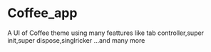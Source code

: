 # Coffee_app
 A UI of Coffee theme using many feattures like tab controller,super init,super dispose,singlricker ...and many more
